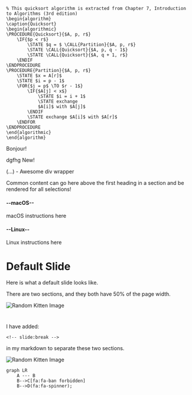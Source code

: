 <!-- tabs:start -->

<!-- tab:English -->

```algorithm
% This quicksort algorithm is extracted from Chapter 7, Introduction to Algorithms (3rd edition)
\begin{algorithm}
\caption{Quicksort}
\begin{algorithmic}
\PROCEDURE{Quicksort}{$A, p, r$}
    \IF{$p < r$} 
        \STATE $q = $ \CALL{Partition}{$A, p, r$}
        \STATE \CALL{Quicksort}{$A, p, q - 1$}
        \STATE \CALL{Quicksort}{$A, q + 1, r$}
    \ENDIF
\ENDPROCEDURE
\PROCEDURE{Partition}{$A, p, r$}
    \STATE $x = A[r]$
    \STATE $i = p - 1$
    \FOR{$j = p$ \TO $r - 1$}
        \IF{$A[j] < x$}
            \STATE $i = i + 1$
            \STATE exchange
            $A[i]$ with $A[j]$
        \ENDIF
        \STATE exchange $A[i]$ with $A[r]$
    \ENDFOR
\ENDPROCEDURE
\end{algorithmic}
\end{algorithm}
```

<!-- tab:French -->

Bonjour!

<!-- tab:Italian -->

dgfhg <span class="tab-badge">New!</span>

<!-- tabs:end -->

<!-- panels:start -->
<!-- div:floating-cat -->

(...) - Awesome div wrapper

<!-- panels:end -->

<!-- select:start -->
<!-- select-menu-labels: Operating System -->

Common content can go here above the first heading in a section and be rendered for all selections!

#### --macOS--

macOS instructions here

#### --Linux--

Linux instructions here

<!-- select:end -->

# Default Slide

Here is what a default slide looks like.

There are two sections, and they both have 50% of the page width.

![Random Kitten Image](https://placekitten.com/300/400)

<!-- slide:break -->

# 

I have added:

```
<!-- slide:break -->
```

in my markdown to separate these two sections.

![Random Kitten Image](https://placekitten.com/300/350)


```mermaid
graph LR
    A --- B
    B-->C[fa:fa-ban forbidden]
    B-->D(fa:fa-spinner);
```


